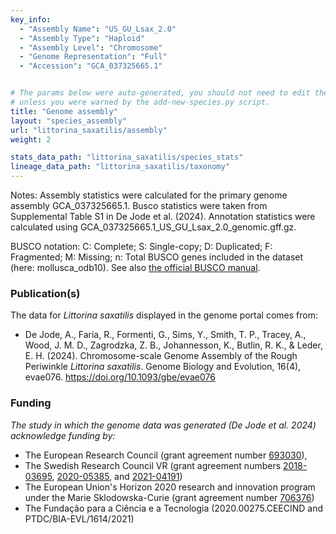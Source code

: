```yaml
---
key_info:
  - "Assembly Name": "US_GU_Lsax_2.0"
  - "Assembly Type": "Haploid"
  - "Assembly Level": "Chromosome"
  - "Genome Representation": "Full"
  - "Accession": "GCA_037325665.1"


# The params below were auto-generated, you should not need to edit them...
# unless you were warned by the add-new-species.py script.
title: "Genome assembly"
layout: "species_assembly"
url: "littorina_saxatilis/assembly"
weight: 2

stats_data_path: "littorina_saxatilis/species_stats"
lineage_data_path: "littorina_saxatilis/taxonomy"
---
```


Notes: Assembly statistics were calculated for the primary genome assembly GCA_037325665.1. Busco statistics were taken from Supplemental Table S1 in De Jode et al. (2024). Annotation statistics were calculated using GCA_037325665.1_US_GU_Lsax_2.0_genomic.gff.gz.

BUSCO notation: C: Complete; S: Single-copy; D: Duplicated; F: Fragmented; M: Missing; n: Total BUSCO genes included in the dataset (here: mollusca_odb10). See also [the official BUSCO manual](https://busco.ezlab.org/busco_userguide.html#interpreting-the-results).

### Publication(s)

The data for *Littorina saxatilis* displayed in the genome portal comes from:

- <p> De Jode, A., Faria, R., Formenti, G., Sims, Y., Smith, T. P., Tracey, A., Wood, J. M. D., Zagrodzka, Z. B., Johannesson, K., Butlin, R. K., & Leder, E. H. (2024). Chromosome-scale Genome Assembly of the Rough Periwinkle <i>Littorina saxatilis</i>. Genome Biology and Evolution, 16(4), evae076. <a href="https://doi.org/10.1093/gbe/evae076"> https://doi.org/10.1093/gbe/evae076</a></p>

### Funding

*The study in which the genome data was generated (De Jode et al. 2024) acknowledge funding by:*

- The European Research Council (grant agreement number [693030](https://cordis.europa.eu/project/id/693030)),
- The Swedish Research Council VR (grant agreement numbers [2018-03695](https://www.vr.se/swecris.html#/project/2018-03695_VR), [2020-05385](https://www.vr.se/swecris.html#/project/2020-05385_VR), and [2021-04191](https://www.vr.se/swecris.html#/project/2021-04191_VR))
- The European Union's Horizon 2020 research and innovation program under the Marie Sklodowska-Curie (grant agreement number [706376](https://cordis.europa.eu/project/id/706376))
- The Fundação para a Ciência e a Tecnologia (2020.00275.CEECIND and PTDC/BIA-EVL/1614/2021)
